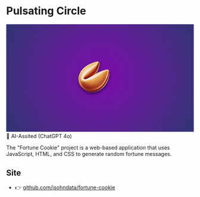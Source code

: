 # Pulsating Circle
[![Read Me](./readme.png)](https://github.com/jsohndata/fortune-cookie)
🤖 AI-Assited (ChatGPT 4o)

The "Fortune Cookie" project is a web-based application that uses JavaScript, HTML, and CSS to generate random fortune messages.

## Site
* 👉 [github.com/jsohndata/fortune-cookie](https://github.com/jsohndata/fortune-cookie)
